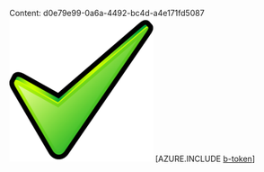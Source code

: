 Content: d0e79e99-0a6a-4492-bc4d-a4e171fd5087![image](4e7b07bf-a9ff-4f6a-9746-c46304de7b60.png)
[AZURE.INCLUDE [b-token](49e1980f-1578-4109-a2e7-443742bcb5a8.md)]
